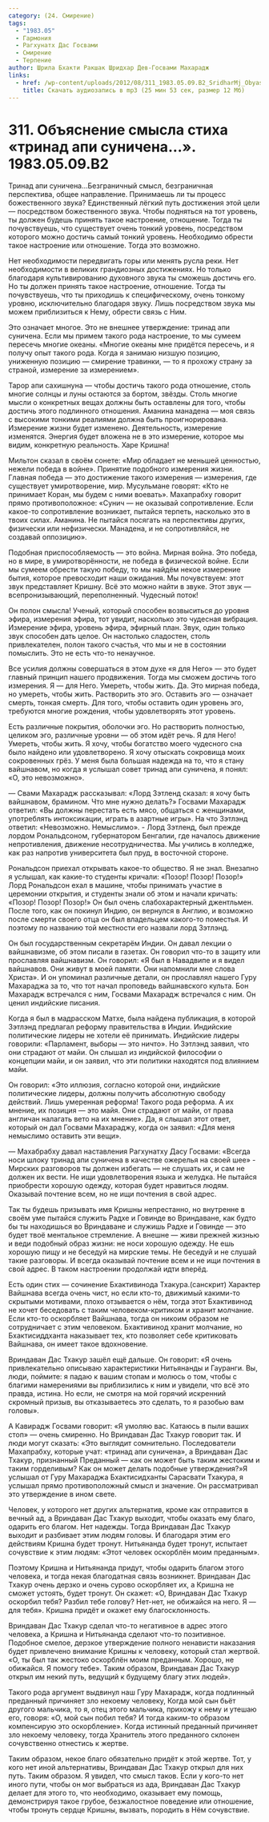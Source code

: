 ```yaml
---
category: (24. Смирение)
tags:
  - "1983.05"
  - Гармония
  - Рагхунатх Дас Госвами
  - Смирение
  - Терпение
author: Шрила Бхакти Ракшак Шридхар Дев-Госвами Махарадж
links:
  - href: /wp-content/uploads/2012/08/311_1983.05.09.B2_SridharMj_Obyasnenie_smysla_stiha_Trinad-api-sunichena1.mp3
    title: Скачать аудиозапись в mp3 (25 мин 53 сек, размер 12 Мб)
---
```


# 311. Объяснение смысла стиха «тринад апи суничена…». 1983.05.09.B2

Тринад апи суничена…Безграничный смысл, безграничная перспектива, общее направление. Принимаешь ли ты процесс божественного звука? Единственный лёгкий путь достижения этой цели — посредством божественного звука. Чтобы подняться на тот уровень, ты должен будешь принять такое настроение, отношение. Тогда ты почувствуешь, что существует очень тонкий уровень, посредством которого можно достичь самый тонкий уровень. Необходимо обрести такое настроение или отношение. Тогда это возможно.

Нет необходимости передвигать горы или менять русла реки. Нет необходимости в великих грандиозных достижениях. Но только благодаря культивированию духовного звука ты сможешь достичь его. Но ты должен принять такое настроение, отношение. Тогда ты почувствуешь, что ты приходишь к специфическому, очень тонкому уровню, исключительно благодаря звуку. Лишь посредством звука мы можем приблизиться к Нему, обрести связь с Ним.

Это означает многое. Это не внешнее утверждение: тринад апи суничена. Если мы примем такого рода настроение, то мы сумеем пересечь многие океаны. «Многие океаны мне придётся пересечь, и я получу опыт такого рода. Когда я занимаю низшую позицию, униженную позицию — смирение травинки, — то я прохожу страну за страной, измерение за измерением».

Тарор апи сахишнуна — чтобы достичь такого рода отношение, столь многие солнцы и луны остаются за бортом, звёзды. Столь многие мысли о конкретных вещах должны быть оставлены для того, чтобы достичь этого подлинного отношения. Аманина манадена — моя связь с высокими тонкими реалиями должна быть проигнорирована. Измерение жизни будет изменено. Деятельность, измерение изменятся. Энергия будет вложена не в это измерение, которое мы видим, конкретную реальность. Харе Кришна!

Мильтон сказал в своём сонете: «Мир обладает не меньшей ценностью, нежели победа в войне». Принятие подобного измерения жизни. Главная победа — это достижение такого измерения — измерения, где существует умиротворение, мир. Мусульмане говорят: «Кто не принимает Коран, мы будем с ними воевать». Махапрабху говорит прямо противоположное: «Сунич — не оказывай сопротивление. Если какое-то сопротивление возникает, пытайся терпеть, насколько это в твоих силах. Аманина. Не пытайся посягать на перспективы других, физически или нефизически. Манадена, и не сопротивляйся, не создавай оппозицию».

Подобная приспособляемость — это война. Мирная война. Это победа, но в мире, в умиротворённости, не победа в физической войне. Если мы сумеем обрести такую победу, то мы найдём некое измерение бытия, которое превосходит наши ожидания. Мы почувствуем: этот звук представляет Кришну. Всё это можно найти в звуке. Этот звук — всепронизывающий, переполненный. Чудесный поток!

Он полон смысла! Ученый, который способен возвыситься до уровня эфира, измерения эфира, тот увидит, насколько это чудесная вибрация. Измерение эфира, уровень эфира, эфирный план. Звук, один только звук способен дать целое. Он настолько сладостен, столь привлекателен, полон такого счастья, что мы и не в состоянии помыслить. Это не есть что-то ненаучное.

Все усилия должны совершаться в этом духе «я для Него» — это будет главный принцип нашего продвижения. Тогда мы сможем достичь того измерения. Я — для Него. Умереть, чтобы жить. Да. Это мирная победа, но умереть, чтобы жить. Растворить это эго. Оставить эго — означает смерть, тонкая смерть. Для того, чтобы оставить один уровень эго, требуются многие рождения, чтобы удовлетворять этот уровень.

Есть различные покрытия, оболочки эго. Но растворить полностью, целиком эго, различные уровни — об этом идёт речь. Я для Него! Умереть, чтобы жить. Я хочу, чтобы богатство моего чудесного сна было найдено или удовлетворено. Я хочу отыскать сокровища моих сокровенных грёз. У меня была большая надежда на то, что я стану вайшнавом, но когда я услышал совет тринад апи суничена, я понял: «О, это невозможно».

— Свами Махарадж рассказывал: «Лорд Зэтленд сказал: я хочу быть вайшнавом, брамином. Что мне нужно делать?» Госвами Махарадж ответил: «Вы должны перестать есть мясо, общаться с женщинами, употреблять интоксикации, играть в азартные игры». На что Зэтлэнд ответил: «Невозможно. Немыслимо». - Лорд Зэтленд, был прежде лордом Рональдсоном, губернатором Бенгалии, где началось движение непротивления, движение несотрудничества. Мы учились в колледже, как раз напротив университета был пруд, в восточной стороне.

Рональдсон приехал открывать какое-то общество. Я не знал. Внезапно я услышал, как какие-то студенты кричали: «Позор! Позор! Позор!» Лорд Рональдсон ехал в машине, чтобы принимать участие в церемонии открытия, и студенты знали об этом и начали кричать: «Позор! Позор! Позор!» Он был очень слабохарактерный джентльмен. После того, как он покинул Индию, он вернулся в Англию, и возможно после смерти своего отца он был владельцем какого-то поместья. И поэтому по названию той местности его назвали лорд Зэтлэнд.

Он был государственным секретарём Индии. Он давал лекции о вайшнавизме, об этом писали в газетах. Он говорил что-то в защиту или прославляя вайшнавизм. Он говорил: «Я был в Навадвипе и я видел вайшнавов. Они живут в моей памяти. Они напомнили мне слова Христа». И он упоминал различные детали, он прославлял нашего Гуру Махараджа за то, что тот начал проповедь вайшнавского культа. Бон Махарадж встречался с ним, Госвами Махарадж встречался с ним. Он ценил индийские писания.

Когда я был в мадрасском Матхе, была найдена публикация, в которой Зэтлэнд предлагал реформу правительства в Индии. Индийские политические лидеры не хотели её принимать. Индийские лидеры говорили: «Парламент, выборы — это ничто». Но Зэтлэнд заявил, что они страдают от майи. Он слышал из индийской философии о концепции майи, и он заявил, что эти политики находятся под влиянием майи.

Он говорил: «Это иллюзия, согласно которой они, индийские политические лидеры, должны получить абсолютную свободу действий. Лишь умеренная реформа! Такого рода реформа. А их мнение, их позиция — это майя. Они страдают от майи, от права англичан налагать вето на их мнение». Да, я слышал этот ответ, который он дал Госвами Махараджу, когда он заявил: «Для меня немыслимо оставить эти вещи».

— Махабрабху давал наставления Рагхунатху Дасу Госвами: «Всегда носи шлоку тринад апи суничена в качестве ожерелья на своей шее» - Мирских разговоров ты должен избегать — не слушать их, и сам не должен их вести. Не ищи удовлетворения языка и желудка. Не пытайся приобрести хорошую одежду, которая будет нравиться людям. Оказывай почтение всем, но не ищи почтения в свой адрес.

Так ты будешь призывать имя Кришны непрестанно, но внутренне в своём уме пытайся служить Радхе и Говинде во Вриндаване, как будто бы ты находишься во Вриндаване и служишь Радхе и Говинде — это будет твоё ментальное стремление. А внешне — живи прежней жизнью и веди подобный образ жизни: не носи хорошую одежду. Не ешь хорошую пищу и не беседуй на мирские темы. Не беседуй и не слушай такие разговоры. И всегда оказывай почтение всем и не ищи почтения в свой адрес. В таком настроении продолжай идти вперёд.

Есть один стих — сочинение Бхактивинода Тхакура.(санскрит) Характер Вайшнава всегда очень чист, но если кто-то, движимый какими-то скрытыми мотивами, плохо отзывается о нём, тогда этот Бхактивинод не хочет беседовать с таким человеком-критиком и хранит молчание. Если кто-то оскорбляет Вайшнава, тогда он никоим образом не сотрудничает с этим человеком. Бхактивинод хранит молчание, но Бхактисиддханта наказывает тех, кто позволяет себе критиковать Вайшнава, он имеет такое вдохновение.

Вриндаван Дас Тхакур зашёл ещё дальше. Он говорит: «Я очень привлекательно описываю характеристики Нитьянанды и Гауранги. Вы, люди, поймите: я падаю к вашим стопам и молюсь о том, чтобы с благими намерениями вы приблизились к ним и увидели, что всё это правда, истина. Но если, не смотря на мой горячий искренний скромный призыв, вы отказываетесь это сделать, то я разобью вам головы».

А Кавирадж Госвами говорит: «Я умоляю вас. Катаюсь в пыли ваших стоп» — очень смиренно. Но Вриндаван Дас Тхакур говорит так. И люди могут сказать: «Это выглядит сомнительно. Последователи Махапрабху, которые учат: «тринад апи суничена», а Вриндаван Дас Тхакур, признанный Преданный — как он может быть таким жестоким и таким горделивым? Как он может делать подобные утверждения?»Я услышал от Гуру Махараджа Бхактисидханты Сарасвати Тхакура, я услышал прямо противоположный смысл и значение. Он рассматривал это утверждение в ином свете.

Человек, у которого нет других альтернатив, кроме как отправится в вечный ад, а Вриндаван Дас Тхакур выходит, чтобы оказать ему благо, одарить его благом. Нет надежды. Тогда Вриндаван Дас Тхакур выходит и разбивает этим людям головы. И благодаря этим его действиям Кришна будет тронут. Нитьянанда будет тронут, испытает сочувствие к этим людям: «Этот человек оскорблён моим преданным».

Поэтому Кришна и Нитьянанда придут, чтобы одарить благом этого человека, и тогда некая благодатная связь возникнет. Вриндаван Дас Тхакур очень дерзко и очень сурово оскорбляет их, а Кришна не сможет устоять, будет тронут. Он скажет: «О, Вриндаван Дас Тхакур оскорбил тебя? Разбил тебе голову? Нет-нет, не обижайся на него. Я — для тебя». Кришна придёт и окажет ему благосклонность.

Вриндаван Дас Тхакур сделал что-то негативное в адрес этого человека, а Кришна и Нитьянанда сделают что-то позитивное. Подобное смелое, дерзкое утверждение полного ненависти наказания будет привлечено внимание Кришны к человеку, который стал жертвой. «О, ты был так жестоко оскорблён моим преданным. Хорошо, не обижайся. Я помогу тебе». Таким образом, Вриндаван Дас Тхакур открыл им некий путь, ведущий к будущему благу этих людей».

Такого рода аргумент выдвинул наш Гуру Махарадж, когда подлинный преданный причиняет зло некоему человеку, Когда мой сын бьёт другого мальчика, то я, отец этого мальчика, прихожу к нему и утешаю его, говоря: «О, мой сын побил тебя? И тогда каким-то образом компенсирую это оскорбление». Когда истинный преданный причиняет зло некоему человеку, тогда Хранитель этого преданного склонен сочувственно отнестись к жертве.

Таким образом, некое благо обязательно придёт к этой жертве. Тот, у кого нет иной альтернативы, Вриндаван Дас Тхакур открыл для них путь. Таким образом. Я увидел, что смысл таков. Если у кого-то нет иного пути, чтобы он мог выбраться из ада, Вриндаван Дас Тхакур делает для этого то, что необходимо, оказывает ему помощь, демонстрируя такое грубое, безжалостное поведение или отношение, чтобы тронуть сердце Кришны, вызвать, породить в Нём сочувствие.

